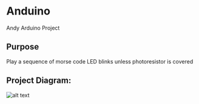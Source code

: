 # Anduino
Andy Arduino Project

## Purpose

Play a sequence of morse code LED blinks unless photoresistor is covered

## Project Diagram:

![alt text](https://cdn.sparkfun.com/assets/learn_tutorials/3/1/0/Arduino_circuit_06_01.png "Project Diagram")

